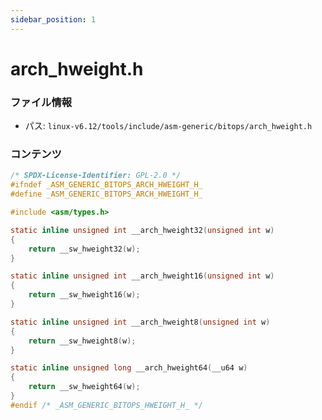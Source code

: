 ```yaml
---
sidebar_position: 1
---
```

# arch_hweight.h

### ファイル情報

- パス: `linux-v6.12/tools/include/asm-generic/bitops/arch_hweight.h`

### コンテンツ

```h
/* SPDX-License-Identifier: GPL-2.0 */
#ifndef _ASM_GENERIC_BITOPS_ARCH_HWEIGHT_H_
#define _ASM_GENERIC_BITOPS_ARCH_HWEIGHT_H_

#include <asm/types.h>

static inline unsigned int __arch_hweight32(unsigned int w)
{
	return __sw_hweight32(w);
}

static inline unsigned int __arch_hweight16(unsigned int w)
{
	return __sw_hweight16(w);
}

static inline unsigned int __arch_hweight8(unsigned int w)
{
	return __sw_hweight8(w);
}

static inline unsigned long __arch_hweight64(__u64 w)
{
	return __sw_hweight64(w);
}
#endif /* _ASM_GENERIC_BITOPS_HWEIGHT_H_ */

```
